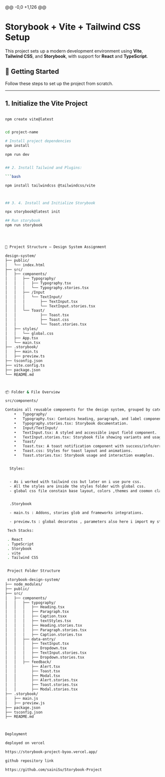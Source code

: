 @@ -0,0 +1,126 @@
# Storybook + Vite + Tailwind CSS Setup

This project sets up a modern development environment using **Vite**, **Tailwind CSS**, and **Storybook**, with support for **React** and **TypeScript**.

## 🚀 Getting Started

Follow these steps to set up the project from scratch.

---

## 1. Initialize the Vite Project

```bash

npm create vite@latest


cd project-name

# Install project dependencies
npm install

npm run dev


## 2. Install Tailwind and Plugins:

```bash

npm install tailwindcss @tailwindcss/vite



## 3. 4. Install and Initialize Storybook

npx storybook@latest init

## Run storybook 
npm run storybook




📁 Project Structure – Design System Assignment

design-system/
├── public/
│   └── index.html
├── src/
│   ├── components/
│   │   ├── Typography/
│   │   │   ├── Typography.tsx
│   │   │   └── Typography.stories.tsx
│   │   ├── /Input
│   │   │   └── TextInput/
│   │   │       ├── TextInput.tsx
│   │   │       └── TextInput.stories.tsx
│   │   └── Toast/
│   │           ├── Toast.tsx
│   │           ├── Toast.css
│   │           └── Toast.stories.tsx
│   ├── styles/
│   │   └── global.css
│   ├── App.tsx
│   └── main.tsx
├── .storybook/
│   ├── main.ts
│   ├── preview.ts
├── tsconfig.json
├── vite.config.ts
├── package.json
└── README.md



📦 Folder & File Overview

src/components/

Contains all reusable components for the design system, grouped by category:
	•	Typography/
	•	Typography.tsx: Contains heading, paragraph, and label components.
	•	Typography.stories.tsx: Storybook documentation.
	•	Input/TextInput/
	•	TextInput.tsx: A styled and accessible input field component.
	•	TextInput.stories.tsx: Storybook file showing variants and usage.
	•	Toast/
	•	Toast.tsx: A toast notification component with success/info/error variants.
	•	Toast.css: Styles for toast layout and animations.
	•	Toast.stories.tsx: Storybook usage and interaction examples.


  Styles:


  - As i worked with tailwind css but later on i use pure css.
  - All the styles are inside the styles folder with global css.
  - global css file constain base layout, colors ,themes and coomon classes for different components.


  .Storybook

  - main.ts : Addons, stories glob and frameworks integrations.

  - preview.ts : global decoratos , parameters also here i import my style file as well to style my component.

 Tech Stacks:

 . React
 . TypeScript
 . Storybook
 . vite
 . Tailwind CSS


 Project Folder Structure

 storybook-design-system/
├── node_modules/
├── public/
├── src/
│   ├── components/
│   │   ├── typography/
│   │   │   ├── Heading.tsx
│   │   │   ├── Paragraph.tsx
│   │   │   ├── Caption.tsxx
│   │   │   ├── textStyles.tsx
│   │   │   ├── Heading.stories.tsx
│   │   │   ├── Paragraph.stories.tsx
│   │   │   ├── Caption.stories.tsx
│   │   ├── data-entry/
│   │   │   ├── TextInput.tsx
│   │   │   ├── Dropdown.tsx
│   │   │   ├── TextInput.stories.tsx
│   │   │   ├── Dropdown.stories.tsx
│   │   ├── feedback/
│   │       ├── Alert.tsx
│   │       ├── Toast.tsx
│   │       ├── Modal.tsx
│   │       ├── Alert.stories.tsx
│   │       ├── Toast.stories.tsx
│   │       ├── Modal.stories.tsx
├── .storybook/
│   ├── main.js
│   ├── preview.js
├── package.json
├── tsconfig.json
├── README.md



Deployment

deployed on vercel

https://storybook-project-byoo.vercel.app/

github repository link 

https://github.com/sainiSu/Storybook-Project


